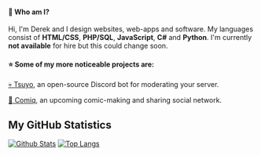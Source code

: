 #### 👋 Who am I?
Hi, I'm Derek and I design websites, web-apps and software. My languages consist of **HTML/CSS**, **PHP/SQL**, **JavaScript**, **C#** and **Python**. I'm currently **not available** for hire but this could change soon.

#### ⭐ Some of my more noticeable projects are:
 [💀 Tsuyo](http://github.com/VenkSociety/Tsuyo), an open-source Discord bot for moderating your server.
 
 [💬 Comiq](https://comiqapp.com), an upcoming comic-making and sharing social network.

## My GitHub Statistics
[![Github Stats](https://github-readme-stats.vercel.app/api?username=derekdinan&show_icons=true&theme=default)](https://github.com/derekdinan)
[![Top Langs](https://github-readme-stats.vercel.app/api/top-langs/?username=derekdinan&layout=compact&theme=default)](https://github.com/derekdinan)
